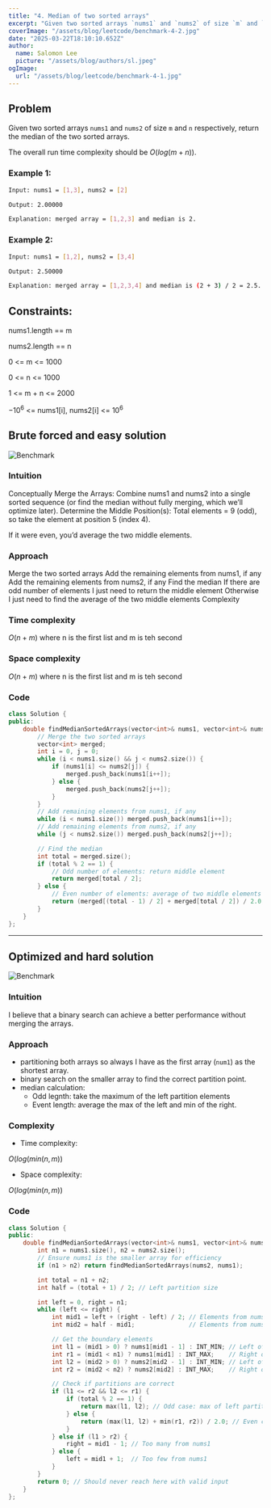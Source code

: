 ```yaml
---
title: "4. Median of two sorted arrays"
excerpt: "Given two sorted arrays `nums1` and `nums2` of size `m` and `n` respectively, return the median of the two sorted arrays."
coverImage: "/assets/blog/leetcode/benchmark-4-2.jpg"
date: "2025-03-22T18:10:10.652Z"
author:
  name: Salomon Lee
  picture: "/assets/blog/authors/sl.jpeg"
ogImage:
  url: "/assets/blog/leetcode/benchmark-4-1.jpg"
---
```


## Problem

Given two sorted arrays `nums1` and `nums2` of size `m` and `n` respectively, return the median of the two sorted arrays.

The overall run time complexity should be $O(log (m+n))$.

### Example 1:

``` sh
Input: nums1 = [1,3], nums2 = [2]

Output: 2.00000

Explanation: merged array = [1,2,3] and median is 2.
```

### Example 2:

``` sh
Input: nums1 = [1,2], nums2 = [3,4]

Output: 2.50000

Explanation: merged array = [1,2,3,4] and median is (2 + 3) / 2 = 2.5.
```

## Constraints:

nums1.length == m

nums2.length == n

0 <= m <= 1000

0 <= n <= 1000

1 <= m + n <= 2000

$-10^6$ <= nums1[i], nums2[i] <= $10^6$

## Brute forced and easy solution

![Benchmark](/assets/blog/leetcode/benchmark-4-1.jpg)

### Intuition

Conceptually Merge the Arrays: Combine nums1 and nums2 into a single sorted sequence (or find the median without fully merging, which we’ll optimize later).
Determine the Middle Position(s):
Total elements = 9 (odd), so take the element at position 5 (index 4).

If it were even, you’d average the two middle elements.

### Approach

Merge the two sorted arrays
Add the remaining elements from nums1, if any
Add the remaining elements from nums2, if any
Find the median
If there are odd number of elements I just need to return the middle element
Otherwise I just need to find the average of the two middle elements
Complexity

### Time complexity

$O(n+m)$ where n is the first list and m is teh second

### Space complexity

$O(n+m)$ where n is the first list and m is teh second

### Code

```cpp []
class Solution {
public:
    double findMedianSortedArrays(vector<int>& nums1, vector<int>& nums2) {
        // Merge the two sorted arrays
        vector<int> merged;
        int i = 0, j = 0;
        while (i < nums1.size() && j < nums2.size()) {
            if (nums1[i] <= nums2[j]) {
                merged.push_back(nums1[i++]);
            } else {
                merged.push_back(nums2[j++]);
            }
        }
        // Add remaining elements from nums1, if any
        while (i < nums1.size()) merged.push_back(nums1[i++]);
        // Add remaining elements from nums2, if any
        while (j < nums2.size()) merged.push_back(nums2[j++]);

        // Find the median
        int total = merged.size();
        if (total % 2 == 1) {
            // Odd number of elements: return middle element
            return merged[total / 2];
        } else {
            // Even number of elements: average of two middle elements
            return (merged[(total - 1) / 2] + merged[total / 2]) / 2.0;
        }
    }
};
```
---

## Optimized and hard solution
![Benchmark](/assets/blog/leetcode/benchmark-4-2.jpg)
### Intuition
<!-- Describe your first thoughts on how to solve this problem. -->
I believe that a binary search can achieve a better performance without merging the arrays.

### Approach
<!-- Describe your approach to solving the problem. -->
* partitioning both arrays so always I have as the first array (`num1`) as the shortest array.
* binary search on the smaller array to find the correct partition point.
* median calculation:
    * Odd legnth: take the maximum of the left partition elements
    * Event length: average the max of the left and min of the right.

### Complexity
- Time complexity:
<!-- Add your time complexity here, e.g. $$O(n)$$ -->
$O(log(min(n,m))$

- Space complexity:
<!-- Add your space complexity here, e.g. $$O(n)$$ -->
$O(log(min(n,m))$

### Code
```cpp 
class Solution {
public:
    double findMedianSortedArrays(vector<int>& nums1, vector<int>& nums2) {
        int n1 = nums1.size(), n2 = nums2.size();
        // Ensure nums1 is the smaller array for efficiency
        if (n1 > n2) return findMedianSortedArrays(nums2, nums1);

        int total = n1 + n2;
        int half = (total + 1) / 2; // Left partition size

        int left = 0, right = n1;
        while (left <= right) {
            int mid1 = left + (right - left) / 2; // Elements from nums1
            int mid2 = half - mid1;               // Elements from nums2

            // Get the boundary elements
            int l1 = (mid1 > 0) ? nums1[mid1 - 1] : INT_MIN; // Left of nums1
            int r1 = (mid1 < n1) ? nums1[mid1] : INT_MAX;    // Right of nums1
            int l2 = (mid2 > 0) ? nums2[mid2 - 1] : INT_MIN; // Left of nums2
            int r2 = (mid2 < n2) ? nums2[mid2] : INT_MAX;    // Right of nums2

            // Check if partitions are correct
            if (l1 <= r2 && l2 <= r1) {
                if (total % 2 == 1) {
                    return max(l1, l2); // Odd case: max of left partition
                } else {
                    return (max(l1, l2) + min(r1, r2)) / 2.0; // Even case: average
                }
            } else if (l1 > r2) {
                right = mid1 - 1; // Too many from nums1
            } else {
                left = mid1 + 1;  // Too few from nums1
            }
        }
        return 0; // Should never reach here with valid input
    }
};
```
